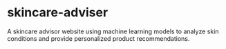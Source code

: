 # skincare-adviser
A skincare advisor website using machine learning models to analyze skin conditions and provide personalized product recommendations.
